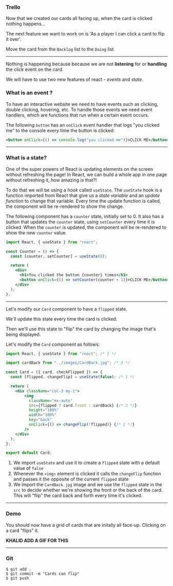 ### Trello

Now that we created our cards all facing up, when the card is clicked nothing happens...

The next feature we want to work on is 'As a player I can click a card to flip it over'.

Move the card from the `Backlog` list to the `Doing` list

---

Nothing is happening because because we are not **listening** for or **handling** the click event on the card.

We will have to use two new features of react - _events_ and _state_.

### What is an event ?

To have an interactive website we need to have events such as clicking, double clicking, hovering, etc. To handle those events we need event handlers, which are functions that run when a certain event occurs.

The following `button` has an `onClick` event handler that logs "you clicked me" to the console every time the button is clicked:

```jsx
<button onClick={() => console.log("you clicked me")}>CLICK ME</button>
```

---

### What is a state?

One of the super powers of React is updating elements on the screen without refreshing the page! In React, we can build a whole app in one page without refreshing it, how amazing is that?!

To do that we will be using a _hook_ called `useState`. The `useState` hook is a function imported from React that give us a _state variable_ and an _update function_ to change that variable. Every time the update function is called, the component will be re-rendered to show the change.

The following component has a `counter` state, initially set to 0. It also has a button that updates the `counter` state, using `setCounter` every time it is clicked. When the `counter` is updated, the component will be re-rendered to show the new `counter` value.

```jsx
import React, { useState } from "react";

const Counter = () => {
  const [counter, setCounter] = useState(0);

  return (
    <div>
      <h1>You clicked the button {counter} times</h1>
      <button onClick={() => setCounter(counter + 1)}>CLICK ME</button>
    </div>
  );
};
```

---

Let's modify our `Card` component to have a `flipped` state.

We'll update this state every time the card is clicked.

Then we'll use this state to "flip" the card by changing the image that's being displayed.

Let's modify the `Card` component as follows:

```jsx
import React, { useState } from "react"; /* 1 */

import cardBack from "../images/CardBack.jpg"; /* 3 */

const Card = ({ card, checkFlipped }) => {
  const [flipped, changeFlip] = useState(false); /* 1 */

  return (
    <div className="col-3 my-1">
        <img
          className="mx-auto"
          src={flipped ? card.front : cardBack} {/* 3 */}
          height="100%"
          width="100%"
          key="back"
          onClick={() => changeFlip(!flipped)} {/* 2 */}
        />
    </div>
  );
};

export default Card;
```

1. We import `useState` and use it to create a `flipped` state with a default value of `false`
2. Whenever the `<img>` element is clicked it calls the `changeFlip` function and passes it the opposite of the current `flipped` state
3. We import the `CardBack.jpg` image and we use the `flipped` state in the `src` to decide whether we're showing the front or the back of the card. This will "flip" the card back and forth every time it's clicked.

---

### Demo

You should now have a grid of cards that are initally all face-up. Clicking on a card "flips" it.

**KHALID ADD A GIF FOR THIS**

---

### Git

```shell
$ git add .
$ git commit -m "Cards can flip"
$ git push
```
